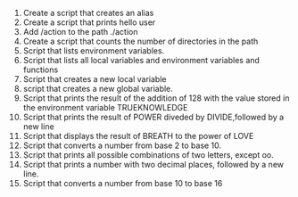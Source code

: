 1. Create a script that creates an alias
2. Create a script that prints hello user
3. Add /action to the path ./action
4. Create a script that counts the number of directories in the path
4. Script that lists environment variables.
5. Script that lists all local variables and environment variables and functions
5. Script that creates a new local variable
7. script that creates a new global variable.
8. Script that prints the result of the addition of 128 with the value stored in the environment variable TRUEKNOWLEDGE
9. Script that prints the result of POWER diveded by DIVIDE,followed by a new line
 10. Script that displays the result of BREATH to the power of LOVE
11. Script that converts a number from base 2 to base 10.
12. Script that prints all possible combinations of two letters, except oo.
13. Script that prints a number with two decimal places, followed by a new line.
14. Script that converts a number from base 10 to base 16
